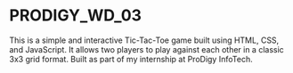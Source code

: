 # PRODIGY_WD_03
This is a simple and interactive Tic-Tac-Toe game built using HTML, CSS, and JavaScript. It allows two players to play against each other in a classic 3x3 grid format. Built as part of my internship at ProDigy InfoTech.
